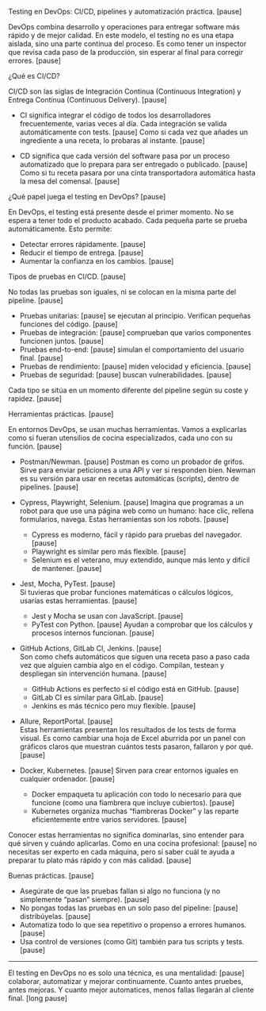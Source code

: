 Testing en DevOps: CI/CD, pipelines y automatización práctica. [pause]

DevOps combina desarrollo y operaciones para entregar software más rápido y de mejor calidad. En este modelo, el testing no es una etapa aislada, sino una parte continua del proceso. Es como tener un inspector que revisa cada paso de la producción, sin esperar al final para corregir errores. [pause]

¿Qué es CI/CD?

CI/CD son las siglas de Integración Continua (Continuous Integration) y Entrega Continua (Continuous Delivery). [pause]

- CI significa integrar el código de todos los desarrolladores frecuentemente, varias veces al día. Cada integración se valida automáticamente con tests.  [pause]
  Como si cada vez que añades un ingrediente a una receta, lo probaras al instante. [pause]

- CD significa que cada versión del software pasa por un proceso automatizado que lo prepara para ser entregado o publicado. [pause]
  Como si tu receta pasara por una cinta transportadora automática hasta la mesa del comensal. [pause]

¿Qué papel juega el testing en DevOps? [pause]

En DevOps, el testing está presente desde el primer momento. No se espera a tener todo el producto acabado. Cada pequeña parte se prueba automáticamente. Esto permite:

- Detectar errores rápidamente. [pause]
- Reducir el tiempo de entrega. [pause]
- Aumentar la confianza en los cambios. [pause]

Tipos de pruebas en CI/CD. [pause]

No todas las pruebas son iguales, ni se colocan en la misma parte del pipeline. [pause]

- Pruebas unitarias: [pause] se ejecutan al principio. Verifican pequeñas funciones del código. [pause]
- Pruebas de integración: [pause] comprueban que varios componentes funcionen juntos. [pause]
- Pruebas end-to-end: [pause] simulan el comportamiento del usuario final. [pause]
- Pruebas de rendimiento: [pause] miden velocidad y eficiencia. [pause]
- Pruebas de seguridad: [pause] buscan vulnerabilidades. [pause]

Cada tipo se sitúa en un momento diferente del pipeline según su coste y rapidez. [pause]

Herramientas prácticas. [pause]

En entornos DevOps, se usan muchas herramientas. Vamos a explicarlas como si fueran utensilios de cocina especializados, cada uno con su función. [pause]

- Postman/Newman. [pause]
  Postman es como un probador de grifos. Sirve para enviar peticiones a una API y ver si responden bien. Newman es su versión para usar en recetas automáticas (scripts), dentro de pipelines. [pause]

- Cypress, Playwright, Selenium. [pause]
  Imagina que programas a un robot para que use una página web como un humano: hace clic, rellena formularios, navega. Estas herramientas son los robots. [pause]
  - Cypress es moderno, fácil y rápido para pruebas del navegador. [pause]
  - Playwright es similar pero más flexible. [pause]
  - Selenium es el veterano, muy extendido, aunque más lento y difícil de mantener. [pause]

- Jest, Mocha, PyTest. [pause]  
  Si tuvieras que probar funciones matemáticas o cálculos lógicos, usarías estas herramientas. [pause]
  - Jest y Mocha se usan con JavaScript. [pause]
  - PyTest con Python. [pause]
  Ayudan a comprobar que los cálculos y procesos internos funcionan. [pause]

- GitHub Actions, GitLab CI, Jenkins. [pause]  
  Son como chefs automáticos que siguen una receta paso a paso cada vez que alguien cambia algo en el código. Compilan, testean y despliegan sin intervención humana. [pause]
  - GitHub Actions es perfecto si el código está en GitHub. [pause]
  - GitLab CI es similar para GitLab. [pause]
  - Jenkins es más técnico pero muy flexible. [pause]

- Allure, ReportPortal. [pause]  
  Estas herramientas presentan los resultados de los tests de forma visual. Es como cambiar una hoja de Excel aburrida por un panel con gráficos claros que muestran cuántos tests pasaron, fallaron y por qué. [pause]

- Docker, Kubernetes. [pause]
  Sirven para crear entornos iguales en cualquier ordenador. [pause]
  - Docker empaqueta tu aplicación con todo lo necesario para que funcione (como una fiambrera que incluye cubiertos). [pause]
  - Kubernetes organiza muchas “fiambreras Docker” y las reparte eficientemente entre varios servidores. [pause]

Conocer estas herramientas no significa dominarlas, sino entender para qué sirven y cuándo aplicarlas. Como en una cocina profesional: [pause] no necesitas ser experto en cada máquina, pero sí saber cuál te ayuda a preparar tu plato más rápido y con más calidad. [pause]

Buenas prácticas. [pause]

- Asegúrate de que las pruebas fallan si algo no funciona (y no simplemente “pasan” siempre). [pause]
- No pongas todas las pruebas en un solo paso del pipeline: [pause] distribúyelas. [pause]
- Automatiza todo lo que sea repetitivo o propenso a errores humanos. [pause]
- Usa control de versiones (como Git) también para tus scripts y tests. [pause]

---

El testing en DevOps no es solo una técnica, es una mentalidad: [pause] colaborar, automatizar y mejorar continuamente. Cuanto antes pruebes, antes mejoras. Y cuanto mejor automatices, menos fallas llegarán al cliente final. [long pause]
